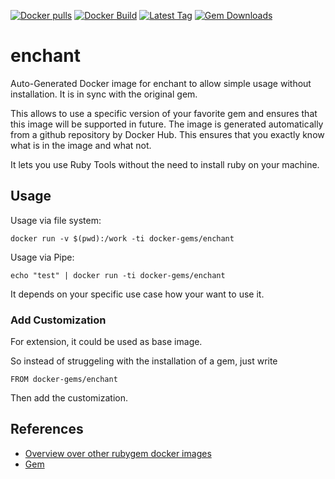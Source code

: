 [![Docker pulls](https://img.shields.io/docker/pulls/rubygem/enchant.svg)](https://hub.docker.com/r/rubygem/enchant/)
[![Docker Build](https://img.shields.io/docker/automated/rubygem/enchant.svg)](https://hub.docker.com/r/rubygem/enchant/)
[![Latest Tag](https://img.shields.io/github/tag/docker-rubygem/enchant.svg)](https://hub.docker.com/r/rubygem/enchant/)
[![Gem Downloads](https://img.shields.io/gem/dt/enchant.svg)](https://rubygems.org/gems/enchant/)
# enchant

Auto-Generated Docker image for enchant to allow simple usage without installation.
It is in sync with the original gem.

This allows to use a specific version of your favorite gem and ensures that this image will be supported in future.
The image is generated automatically from a github repository by Docker Hub.
This ensures that you exactly know what is in the image and what not.

It lets you use Ruby Tools without the need to install ruby on your machine.

## Usage

Usage via file system:

`docker run -v $(pwd):/work -ti docker-gems/enchant`

Usage via Pipe:

`echo "test" | docker run -ti docker-gems/enchant`

It depends on your specific use case how your want to use it.

### Add Customization

For extension, it could be used as base image.

So instead of struggeling with the installation of a gem, just write

`FROM docker-gems/enchant`

Then add the customization.

## References

 - [Overview over other rubygem docker images](https://github.com/thinkbot/docker-rubygem)
 - [Gem](https://rubygems.org/gems/enchant/)
